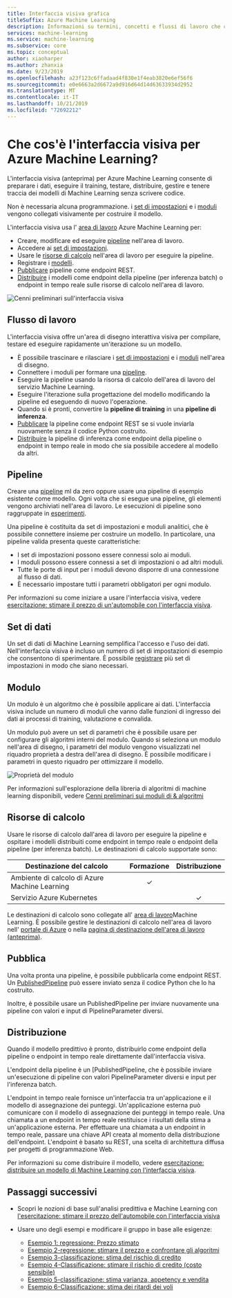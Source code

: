 ```yaml
---
title: Interfaccia visiva grafica
titleSuffix: Azure Machine Learning
description: Informazioni su termini, concetti e flussi di lavoro che costituiscono l'interfaccia visiva (anteprima) per Azure Machine Learning.
services: machine-learning
ms.service: machine-learning
ms.subservice: core
ms.topic: conceptual
author: xiaoharper
ms.author: zhanxia
ms.date: 9/23/2019
ms.openlocfilehash: a23f123c6ffadaad4f830e1f4eab3820e6ef56f6
ms.sourcegitcommit: e0e6663a2d6672a9d916d64d14d63633934d2952
ms.translationtype: MT
ms.contentlocale: it-IT
ms.lasthandoff: 10/21/2019
ms.locfileid: "72692212"
---
```

# <a name="what-is-the-visual-interface-for-azure-machine-learning"></a>Che cos'è l'interfaccia visiva per Azure Machine Learning? 

L'interfaccia visiva (anteprima) per Azure Machine Learning consente di preparare i dati, eseguire il training, testare, distribuire, gestire e tenere traccia dei modelli di Machine Learning senza scrivere codice.

Non è necessaria alcuna programmazione. i [set di impostazioni](#datasets) e i [moduli](#module) vengono collegati visivamente per costruire il modello.

L'interfaccia visiva usa l' [area di lavoro](concept-workspace.md) Azure Machine Learning per:

+ Creare, modificare ed eseguire [pipeline](#pipeline) nell'area di lavoro.
+ Accedere ai [set di impostazioni](#datasets).
+ Usare le [risorse di calcolo](#compute) nell'area di lavoro per eseguire la pipeline. 
+ Registrare i [modelli](concept-azure-machine-learning-architecture.md#models).
+ [Pubblicare](#publish) pipeline come endpoint REST.
+ [Distribuire](#deployment) i modelli come endpoint della pipeline (per inferenza batch) o endpoint in tempo reale sulle risorse di calcolo nell'area di lavoro.

![Cenni preliminari sull'interfaccia visiva](media/ui-concept-visual-interface/overview.png)

## <a name="workflow"></a>Flusso di lavoro

L'interfaccia visiva offre un'area di disegno interattiva visiva per compilare, testare ed eseguire rapidamente un'iterazione su un modello. 

+ È possibile trascinare e rilasciare i [set di impostazioni](#datasets) e i [moduli](#module) nell'area di disegno.
+ Connettere i moduli per formare una [pipeline](#pipeline).
+ Eseguire la pipeline usando la risorsa di calcolo dell'area di lavoro del servizio Machine Learning.
+ Eseguire l'iterazione sulla progettazione del modello modificando la pipeline ed eseguendo di nuovo l'operazione.
+ Quando si è pronti, convertire la **pipeline di training** in una **pipeline di inferenza**.
+ [Pubblicare](#publish) la pipeline come endpoint REST se si vuole inviarla nuovamente senza il codice Python costruito.
+ [Distribuire](#deployment) la pipeline di inferenza come endpoint della pipeline o endpoint in tempo reale in modo che sia possibile accedere al modello da altri.

## <a name="pipeline"></a>Pipeline

Creare una [pipeline](concept-azure-machine-learning-architecture.md#ml-pipelines) ml da zero oppure usare una pipeline di esempio esistente come modello. Ogni volta che si esegue una pipeline, gli elementi vengono archiviati nell'area di lavoro. Le esecuzioni di pipeline sono raggruppate in [esperimenti](concept-azure-machine-learning-architecture.md#experiments).

Una pipeline è costituita da set di impostazioni e moduli analitici, che è possibile connettere insieme per costruire un modello. In particolare, una pipeline valida presenta queste caratteristiche:

* I set di impostazioni possono essere connessi solo ai moduli.
* I moduli possono essere connessi a set di impostazioni o ad altri moduli.
* Tutte le porte di input per i moduli devono disporre di una connessione al flusso di dati.
* È necessario impostare tutti i parametri obbligatori per ogni modulo.


Per informazioni su come iniziare a usare l'interfaccia visiva, vedere [esercitazione: stimare il prezzo di un'automobile con l'interfaccia visiva](ui-tutorial-automobile-price-train-score.md).

## <a name="datasets"></a>Set di dati

Un set di dati di Machine Learning semplifica l'accesso e l'uso dei dati. Nell'interfaccia visiva è incluso un numero di set di impostazioni di esempio che consentono di sperimentare. È possibile [registrare](./how-to-create-register-datasets.md) più set di impostazioni in modo che siano necessari.

## <a name="module"></a>Modulo

Un modulo è un algoritmo che è possibile applicare ai dati. L'interfaccia visiva include un numero di moduli che vanno dalle funzioni di ingresso dei dati ai processi di training, valutazione e convalida.

Un modulo può avere un set di parametri che è possibile usare per configurare gli algoritmi interni del modulo. Quando si seleziona un modulo nell'area di disegno, i parametri del modulo vengono visualizzati nel riquadro proprietà a destra dell'area di disegno. È possibile modificare i parametri in questo riquadro per ottimizzare il modello.

![Proprietà del modulo](media/ui-concept-visual-interface/properties.png)

Per informazioni sull'esplorazione della libreria di algoritmi di machine learning disponibili, vedere [Cenni preliminari sui moduli di & algoritmi](../algorithm-module-reference/module-reference.md)

## <a name="compute"></a>Risorse di calcolo

Usare le risorse di calcolo dall'area di lavoro per eseguire la pipeline e ospitare i modelli distribuiti come endpoint in tempo reale o endpoint della pipeline (per inferenza batch). Le destinazioni di calcolo supportate sono:

| Destinazione del calcolo | Formazione | Distribuzione |
| ---- |:----:|:----:|
| Ambiente di calcolo di Azure Machine Learning | ✓ | |
| Servizio Azure Kubernetes | | ✓ |

Le destinazioni di calcolo sono collegate all' [area di lavoro](concept-workspace.md)Machine Learning. È possibile gestire le destinazioni di calcolo nell'area di lavoro nell' [portale di Azure](https://portal.azure.com) o nella [pagina di destinazione dell'area di lavoro (anteprima)](https://ml.azure.com).

## <a name="publish"></a>Pubblica

Una volta pronta una pipeline, è possibile pubblicarla come endpoint REST. Un [PublishedPipeline](https://docs.microsoft.com/python/api/azureml-pipeline-core/azureml.pipeline.core.graph.publishedpipeline?view=azure-ml-py) può essere inviato senza il codice Python che lo ha costruito.

Inoltre, è possibile usare un PublishedPipeline per inviare nuovamente una pipeline con valori e input di PipelineParameter diversi.

## <a name="deployment"></a>Distribuzione

Quando il modello predittivo è pronto, distribuirlo come endpoint della pipeline o endpoint in tempo reale direttamente dall'interfaccia visiva.

L'endpoint della pipeline è un [PublishedPipeline, che è possibile inviare un'esecuzione di pipeline con valori PipelineParameter diversi e input per l'inferenza batch.

L'endpoint in tempo reale fornisce un'interfaccia tra un'applicazione e il modello di assegnazione dei punteggi. Un'applicazione esterna può comunicare con il modello di assegnazione dei punteggi in tempo reale. Una chiamata a un endpoint in tempo reale restituisce i risultati della stima a un'applicazione esterna. Per effettuare una chiamata a un endpoint in tempo reale, passare una chiave API creata al momento della distribuzione dell'endpoint. L'endpoint è basato su REST, una scelta di architettura diffusa per progetti di programmazione Web.

Per informazioni su come distribuire il modello, vedere [esercitazione: distribuire un modello di Machine Learning con l'interfaccia visiva](ui-tutorial-automobile-price-deploy.md).

## <a name="next-steps"></a>Passaggi successivi

* Scopri le nozioni di base sull'analisi predittiva e Machine Learning con [l'esercitazione: stimare il prezzo dell'automobile con l'interfaccia visiva](ui-tutorial-automobile-price-train-score.md)
* Usare uno degli esempi e modificare il gruppo in base alle esigenze:

    * [Esempio 1: regressione: Prezzo stimato](how-to-ui-sample-regression-predict-automobile-price-basic.md)
    * [Esempio 2-regressione: stimare il prezzo e confrontare gli algoritmi](how-to-ui-sample-regression-predict-automobile-price-compare-algorithms.md)
    * [Esempio 3-classificazione: stima del rischio di credito](how-to-ui-sample-classification-predict-credit-risk-basic.md)
    * [Esempio 4-Classificazione: stimare il rischio di credito (costo sensibile)](how-to-ui-sample-classification-predict-credit-risk-cost-sensitive.md)
    * [Esempio 5-classificazione: stima varianza, appetency e vendita](how-to-ui-sample-classification-predict-churn.md)
    * [Esempio 6-Classificazione: stima dei ritardi dei voli](how-to-ui-sample-classification-predict-flight-delay.md)


